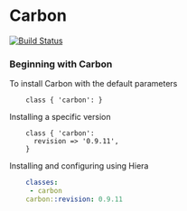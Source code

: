 # Carbon

[![Build Status](https://travis-ci.org/jbussdieker/puppet-carbon.svg?branch=master)](https://travis-ci.org/jbussdieker/puppet-carbon)

### Beginning with Carbon

To install Carbon with the default parameters

```puppet
    class { 'carbon': }
```

Installing a specific version

```puppet
    class { 'carbon':
      revision => '0.9.11',
    }
```

Installing and configuring using Hiera

```yaml
    classes:
     - carbon
    carbon::revision: 0.9.11
```
